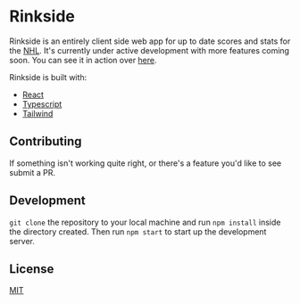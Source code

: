 # Rinkside

Rinkside is an entirely client side web app for up to date scores and stats for the [NHL](https://nhl.com). It's currently under active development with more features coming soon. You can see it in action over [here](https://rinkside.bradleydonahue.me).

Rinkside is built with:

- [React](https://reactjs.org)
- [Typescript](https://www.typescriptlang.org/)
- [Tailwind](https://tailwindcss.com/)

## Contributing

If something isn't working quite right, or there's a feature you'd like to see submit a PR.

## Development

`git clone` the repository to your local machine and run `npm install` inside the directory created. Then run `npm start` to start up the development server.

## License

[MIT](./LICENSE)
